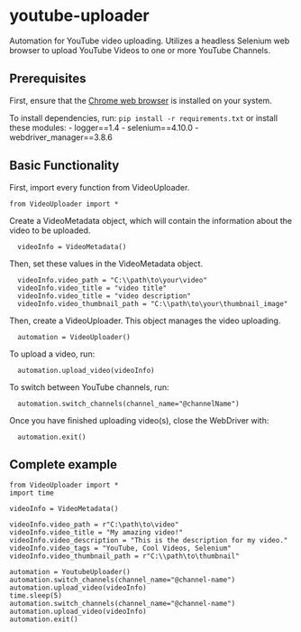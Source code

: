 # youtube-uploader
  Automation for YouTube video uploading. Utilizes a headless Selenium web browser to upload YouTube Videos to one or more YouTube Channels.
## Prerequisites
  First, ensure that the [Chrome web browser](https://www.google.com/chrome/) is installed on your system.

  To install dependencies, run:
  `pip install -r requirements.txt`
  or install these modules:
    - logger==1.4
    - selenium==4.10.0
    - webdriver_manager==3.8.6

  ## Basic Functionality
  First, import every function from VideoUploader.
  ```
  from VideoUploader import *
  ```
  Create a VideoMetadata object, which will contain the information about the video to be uploaded.
  ```
    videoInfo = VideoMetadata()
  ```
  Then, set these values in the VideoMetadata object.
  ```
    videoInfo.video_path = "C:\\path\to\your\video"
    videoInfo.video_title = "video title"
    videoInfo.video_title = "video description"
    videoInfo.video_thumbnail_path = "C:\\path\to\your\thumbnail_image"
  ```
  Then, create a VideoUploader. This object manages the video uploading.
  ```
    automation = VideoUploader()
  ```
  To upload a video, run:
  ```
    automation.upload_video(videoInfo)
  ```
  To switch between YouTube channels, run:
  ```
    automation.switch_channels(channel_name="@channelName")
  ```
  Once you have finished uploading video(s), close the WebDriver with:
  ```
    automation.exit()
  ```
  ## Complete example
  ```
  from VideoUploader import *
  import time

  videoInfo = VideoMetadata()

  videoInfo.video_path = r"C:\path\to\video"
  videoInfo.video_title = "My amazing video!"
  videoInfo.video_description = "This is the description for my video."
  videoInfo.video_tags = "YouTube, Cool Videos, Selenium"
  videoInfo.video_thumbnail_path = r"C:\\path\to\thumbnail"

  automation = YoutubeUploader()
  automation.switch_channels(channel_name="@channel-name")
  automation.upload_video(videoInfo)
  time.sleep(5)
  automation.switch_channels(channel_name="@channel-name")
  automation.upload_video(videoInfo)
  automation.exit()
  ```